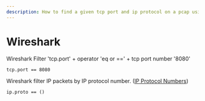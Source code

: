 ```yaml
---
description: How to find a given tcp port and ip protocol on a pcap using wireshark filters
---
```


# Wireshark

Wireshark Filter 'tcp.port' + operator 'eq or ==' + tcp port number '8080'

```text
tcp.port == 8080
```

Wireshark filter IP packets by IP protocol number. \([IP Protocol Numbers](https://www.iana.org/assignments/protocol-numbers/protocol-numbers.xhtml)\)

```text
ip.proto == ()
```



